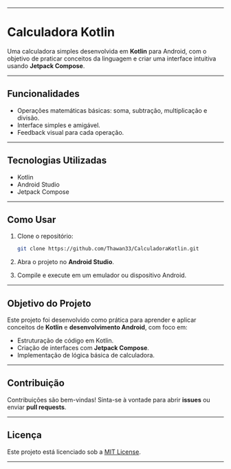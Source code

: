 
---

# Calculadora Kotlin

Uma calculadora simples desenvolvida em **Kotlin** para Android, com o objetivo de praticar conceitos da linguagem e criar uma interface intuitiva usando **Jetpack Compose**.

---

## Funcionalidades

* Operações matemáticas básicas: soma, subtração, multiplicação e divisão.
* Interface simples e amigável.
* Feedback visual para cada operação.

---

## Tecnologias Utilizadas

* Kotlin
* Android Studio
* Jetpack Compose

---

## Como Usar

1. Clone o repositório:

   ```bash
   git clone https://github.com/Thawan33/CalculadoraKotlin.git
   ```
2. Abra o projeto no **Android Studio**.
3. Compile e execute em um emulador ou dispositivo Android.

---

## Objetivo do Projeto

Este projeto foi desenvolvido como prática para aprender e aplicar conceitos de **Kotlin** e **desenvolvimento Android**, com foco em:

* Estruturação de código em Kotlin.
* Criação de interfaces com **Jetpack Compose**.
* Implementação de lógica básica de calculadora.

---

## Contribuição

Contribuições são bem-vindas! Sinta-se à vontade para abrir **issues** ou enviar **pull requests**.

---

## Licença

Este projeto está licenciado sob a [MIT License](LICENSE).

---

